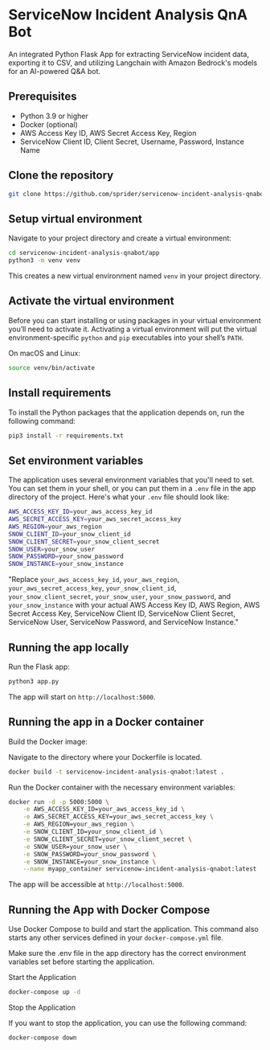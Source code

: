 # ServiceNow Incident Analysis QnA Bot

An integrated Python Flask App for extracting ServiceNow incident data, exporting it to CSV, and utilizing Langchain with Amazon Bedrock's models for an AI-powered Q&A bot.

## Prerequisites

- Python 3.9 or higher
- Docker (optional)
- AWS Access Key ID, AWS Secret Access Key, Region
- ServiceNow Client ID, Client Secret, Username, Password, Instance Name

## Clone the repository

```bash
git clone https://github.com/sprider/servicenow-incident-analysis-qnabot.git
```

## Setup virtual environment

Navigate to your project directory and create a virtual environment:

```bash
cd servicenow-incident-analysis-qnabot/app
python3 -m venv venv
```

This creates a new virtual environment named `venv` in your project directory.

## Activate the virtual environment

Before you can start installing or using packages in your virtual environment you’ll need to activate it. Activating a virtual environment will put the virtual environment-specific `python` and `pip` executables into your shell’s `PATH`.

On macOS and Linux:

```bash
source venv/bin/activate
```

## Install requirements

To install the Python packages that the application depends on, run the following command:

```bash
pip3 install -r requirements.txt
```

## Set environment variables

The application uses several environment variables that you'll need to set. You can set them in your shell, or you can put them in a `.env` file in the app directory of the project. Here's what your `.env` file should look like:

```sh
AWS_ACCESS_KEY_ID=your_aws_access_key_id
AWS_SECRET_ACCESS_KEY=your_aws_secret_access_key
AWS_REGION=your_aws_region
SNOW_CLIENT_ID=your_snow_client_id
SNOW_CLIENT_SECRET=your_snow_client_secret
SNOW_USER=your_snow_user
SNOW_PASSWORD=your_snow_password
SNOW_INSTANCE=your_snow_instance
```

"Replace `your_aws_access_key_id`, `your_aws_region`, `your_aws_secret_access_key`, `your_snow_client_id`, `your_snow_client_secret`, `your_snow_user`, `your_snow_password`, and `your_snow_instance` with your actual AWS Access Key ID, AWS Region, AWS Secret Access Key, ServiceNow Client ID, ServiceNow Client Secret, ServiceNow User, ServiceNow Password, and ServiceNow Instance."

## Running the app locally

Run the Flask app:

```bash
python3 app.py
```

The app will start on `http://localhost:5000`.

## Running the app in a Docker container

Build the Docker image:

Navigate to the directory where your Dockerfile is located.

```bash
docker build -t servicenow-incident-analysis-qnabot:latest .
```

Run the Docker container with the necessary environment variables:

```bash
docker run -d -p 5000:5000 \
    -e AWS_ACCESS_KEY_ID=your_aws_access_key_id \
    -e AWS_SECRET_ACCESS_KEY=your_aws_secret_access_key \
    -e AWS_REGION=your_aws_region \
    -e SNOW_CLIENT_ID=your_snow_client_id \
    -e SNOW_CLIENT_SECRET=your_snow_client_secret \
    -e SNOW_USER=your_snow_user \
    -e SNOW_PASSWORD=your_snow_password \
    -e SNOW_INSTANCE=your_snow_instance \
    --name myapp_container servicenow-incident-analysis-qnabot:latest
```

The app will be accessible at `http://localhost:5000`.

## Running the App with Docker Compose

Use Docker Compose to build and start the application. This command also starts any other services defined in your `docker-compose.yml` file.

Make sure the .env file in the app directory has the correct environment variables set before starting the application.

Start the Application

```bash
docker-compose up -d
```

Stop the Application

If you want to stop the application, you can use the following command:

```bash
docker-compose down
```
